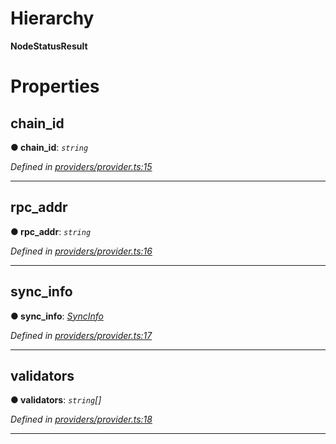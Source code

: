 

# Hierarchy

**NodeStatusResult**

# Properties

<a id="chain_id"></a>

##  chain_id

**● chain_id**: *`string`*

*Defined in [providers/provider.ts:15](https://github.com/nearprotocol/nearlib/blob/c7aee6f/src.ts/providers/provider.ts#L15)*

___
<a id="rpc_addr"></a>

##  rpc_addr

**● rpc_addr**: *`string`*

*Defined in [providers/provider.ts:16](https://github.com/nearprotocol/nearlib/blob/c7aee6f/src.ts/providers/provider.ts#L16)*

___
<a id="sync_info"></a>

##  sync_info

**● sync_info**: *[SyncInfo](_providers_provider_.syncinfo.md)*

*Defined in [providers/provider.ts:17](https://github.com/nearprotocol/nearlib/blob/c7aee6f/src.ts/providers/provider.ts#L17)*

___
<a id="validators"></a>

##  validators

**● validators**: *`string`[]*

*Defined in [providers/provider.ts:18](https://github.com/nearprotocol/nearlib/blob/c7aee6f/src.ts/providers/provider.ts#L18)*

___

